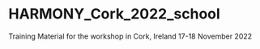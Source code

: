 # HARMONY_Cork_2022_school
 Training Material for the workshop in Cork, Ireland 17-18 November 2022
